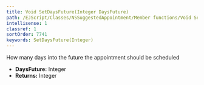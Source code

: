 ```yaml
---
title: Void SetDaysFuture(Integer DaysFuture)
path: /EJScript/Classes/NSSuggestedAppointment/Member functions/Void SetDaysFuture(Integer p_0)
intellisense: 1
classref: 1
sortOrder: 7741
keywords: SetDaysFuture(Integer)
---
```



How many days into the future the appointment should be scheduled



* **DaysFuture:** Integer
* **Returns:** Integer


